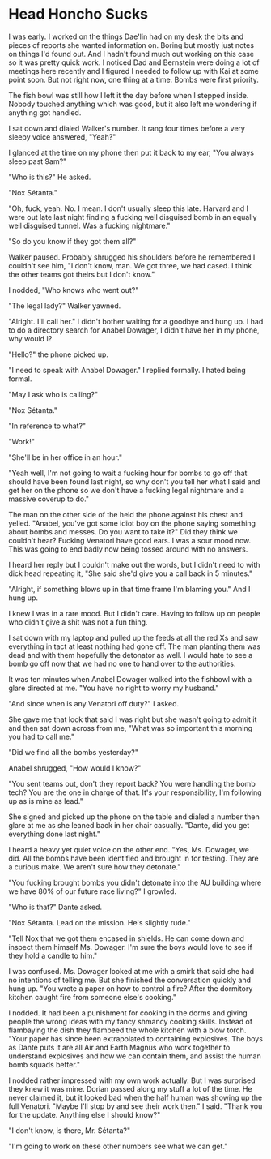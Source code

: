 #  Head Honcho Sucks

I was early. I worked on the things Dae'lin had on my desk the bits and pieces
of reports she wanted information on. Boring but mostly just notes on things I'd
found out. And I hadn't found much out working on this case so it was pretty
quick work. I noticed Dad and Bernstein were doing a lot of meetings here
recently and I figured I needed to follow up with Kai at some point soon. But
not right now, one thing at a time. Bombs were first priority.

The fish bowl was still how I left it the day before when I stepped inside.
Nobody touched anything which was good, but it also left me wondering if
anything got handled.

I sat down and dialed Walker's number. It rang four times before a very sleepy
voice answered, "Yeah?"

I glanced at the time on my phone then put it back to my ear, "You always sleep
past 9am?"

"Who is this?" He asked.

"Nox Sétanta."

"Oh, fuck, yeah. No. I mean. I don't usually sleep this late. Harvard and I were
out late last night finding a fucking well disguised bomb in an equally well
disguised tunnel. Was a fucking nightmare."

"So do you know if they got them all?"

Walker paused. Probably shrugged his shoulders before he remembered I couldn't
see him, "I don't know, man. We got three, we had cased. I think the other teams
got theirs but I don't know."

I nodded, "Who knows who went out?"

"The legal lady?" Walker yawned.

"Alright. I'll call her." I didn't bother waiting for a goodbye and hung up. I
had to do a directory search for Anabel Dowager, I didn't have her in my phone,
why would I?

"Hello?" the phone picked up.

"I need to speak with Anabel Dowager." I replied formally. I hated being formal.

"May I ask who is calling?"

"Nox Sétanta."

"In reference to what?"

"Work!"

"She'll be in her office in an hour."

"Yeah well, I'm not going to wait a fucking hour for bombs to go off that should
have been found last night, so why don't you tell her what I said and get her on
the phone so we don't have a fucking legal nightmare and a massive coverup to
do."

The man on the other side of the held the phone against his chest and yelled.
"Anabel, you've got some idiot boy on the phone saying something about bombs and
messes. Do you want to take it?" Did they think we couldn't hear? Fucking
Venatori have good ears. I was a sour mood now. This was going to end badly now
being tossed around with no answers.

I heard her reply but I couldn't make out the words, but I didn't need to with
dick head repeating it, "She said she'd give you a call back in 5 minutes."

"Alright, if something blows up in that time frame I'm blaming you." And I hung
up.

I knew I was in a rare mood. But I didn't care. Having to follow up on people
who didn't give a shit was not a fun thing.

I sat down with my laptop and pulled up the feeds at all the red Xs and saw
everything in tact at least nothing had gone off. The man planting them was dead
and with them hopefully the detonator as well. I would hate to see a bomb go off
now that we had no one to hand over to the authorities.

It was ten minutes when Anabel Dowager walked into the fishbowl with a glare
directed at me. "You have no right to worry my husband."

"And since when is any Venatori off duty?" I asked.

She gave me that look that said I was right but she wasn't going to admit it and
then sat down across from me, "What was so important this morning you had to
call me."

"Did we find all the bombs yesterday?"

Anabel shrugged, "How would I know?"

"You sent teams out, don't they report back? You were handling the bomb tech?
You are the one in charge of that. It's your responsibility, I'm following up as
is mine as lead."

She signed and picked up the phone on the table and dialed a number then glare
at me as she leaned back in her chair casually. "Dante, did you get everything
done last night."

I heard a heavy yet quiet voice on the other end. "Yes, Ms. Dowager, we did. All
the bombs have been identified and brought in for testing. They are a curious
make. We aren't sure how they detonate."

"You fucking brought bombs you didn't detonate into the AU building where we
have 80% of our future race living?" I growled.

"Who is that?" Dante asked.

"Nox Sétanta. Lead on the mission. He's slightly rude."

"Tell Nox that we got them encased in shields. He can come down and inspect them
himself Ms. Dowager. I'm sure the boys would love to see if they hold a candle
to him."

I was confused. Ms. Dowager looked at me with a smirk that said she had no
intentions of telling me. But she finished the conversation quickly and hung up.
"You wrote a paper on how to control a fire? After the dormitory kitchen caught
fire from someone else's cooking."

I nodded. It had been a punishment for cooking in the dorms and giving people
the wrong ideas with my fancy shmancy cooking skills. Instead of flambaying the
dish they flambeed the whole kitchen with a blow torch. "Your paper has since
been extrapolated to containing explosives. The boys as Dante puts it are all
Air and Earth Magnus who work together to understand explosives and how we can
contain them, and assist the human bomb squads better."

I nodded rather impressed with my own work actually. But I was surprised they
knew it was mine. Dorian passed along my stuff a lot of the time. He never
claimed it, but it looked bad when the half human was showing up the full
Venatori. "Maybe I'll stop by and see their work then." I said. "Thank you for
the update. Anything else I should know?"

"I don't know, is there, Mr. Sétanta?"

"I'm going to work on these other numbers see what we can get."

